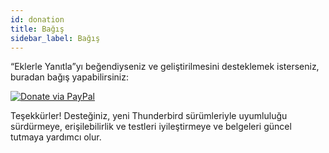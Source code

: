 ```yaml
---
id: donation
title: Bağış
sidebar_label: Bağış
---
```


“Eklerle Yanıtla”yı beğendiyseniz ve geliştirilmesini desteklemek isterseniz, buradan bağış yapabilirsiniz:

[![Donate via PayPal](https://raw.githubusercontent.com/stefan-niedermann/paypal-donate-button/master/paypal-donate-button.png)](https://www.paypal.com/donate/?hosted_button_id=L2NQXHB7FQ5FJ)

Teşekkürler! Desteğiniz, yeni Thunderbird sürümleriyle uyumluluğu sürdürmeye, erişilebilirlik ve testleri iyileştirmeye ve belgeleri güncel tutmaya yardımcı olur.
